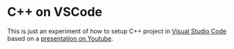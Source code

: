 # C++ on VSCode

This is just an experiment of how to setup C++ project in [Visual Studio Code][vscode] based on
a [presentation on Youtube][presentation].

  [vscode]: https://code.visualstudio.com/
  [presentation]: https://www.youtube.com/watch?v=X7CXjKGi_ro
